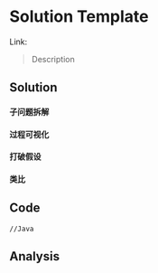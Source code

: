 # Solution Template

Link:

> Description

## Solution

#### 子问题拆解

#### 

#### 过程可视化

#### 

#### 打破假设

#### 

#### 类比



## Code

```
//Java
```

## Analysis






